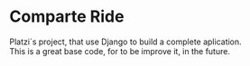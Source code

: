 Comparte Ride
=============

Platzi´s project, that use Django to build a complete aplication.<br>
This is a great base code, for to be improve it, in the future. 
